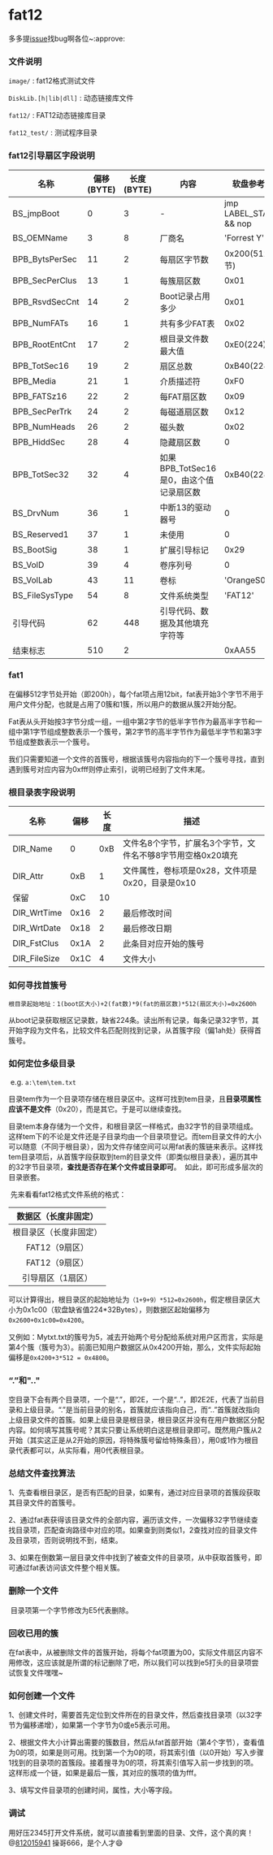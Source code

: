 # fat12

多多提[issue](https://github.com/imtypist/fat12/issues/new)找bug啊各位~:approve:

### 文件说明

`image/` : fat12格式测试文件

`DiskLib.[h|lib|dll]` : 动态链接库文件

`fat12/` : FAT12动态链接库目录

`fat12_test/` : 测试程序目录

### fat12引导扇区字段说明

| 名称             | 偏移(BYTE) | 长度(BYTE) | 内容                         | 软盘参考值                  |
| -------------- | -------- | -------- | -------------------------- | ---------------------- |
| BS_jmpBoot     | 0        | 3        | -                          | jmp LABEL_START && nop |
| BS_OEMName     | 3        | 8        | 厂商名                        | 'Forrest Y'            |
| BPB_BytsPerSec | 11       | 2        | 每扇区字节数                     | 0x200(512字节)           |
| BPB_SecPerClus | 13       | 1        | 每簇扇区数                      | 0x01                   |
| BPB_RsvdSecCnt | 14       | 2        | Boot记录占用多少                 | 0x01                   |
| BPB_NumFATs    | 16       | 1        | 共有多少FAT表                   | 0x02                   |
| BPB_RootEntCnt | 17       | 2        | 根目录文件数最大值                  | 0xE0(224)              |
| BPB_TotSec16   | 19       | 2        | 扇区总数                       | 0xB40(2280)            |
| BPB_Media      | 21       | 1        | 介质描述符                      | 0xF0                   |
| BPB_FATSz16    | 22       | 2        | 每FAT扇区数                    | 0x09                   |
| BPB_SecPerTrk  | 24       | 2        | 每磁道扇区数                     | 0x12                   |
| BPB_NumHeads   | 26       | 2        | 磁头数                        | 0x02                   |
| BPB_HiddSec    | 28       | 4        | 隐藏扇区数                      | 0                      |
| BPB_TotSec32   | 32       | 4        | 如果BPB_TotSec16是0，由这个值记录扇区数 | 0xB40(2280)            |
| BS_DrvNum      | 36       | 1        | 中断13的驱动器号                  | 0                      |
| BS_Reserved1   | 37       | 1        | 未使用                        | 0                      |
| BS_BootSig     | 38       | 1        | 扩展引导标记                     | 0x29                   |
| BS_VolD        | 39       | 4        | 卷序列号                       | 0                      |
| BS_VolLab      | 43       | 11       | 卷标                         | 'OrangeS0.02'          |
| BS_FileSysType | 54       | 8        | 文件系统类型                     | 'FAT12'                |
| 引导代码           | 62       | 448      | 引导代码、数据及其他填充字符等            |                        |
| 结束标志           | 510      | 2        |                            | 0xAA55                 |

### fat1

​	在偏移512字节处开始（即200h），每个fat项占用12bit，fat表开始3个字节不用于用户文件分配，也就是占用了0簇和1簇，所以用户的数据从簇2开始分配。

​	Fat表从头开始按3字节分成一组，一组中第2字节的低半字节作为最高半字节和一组中第1字节组成整数表示一个簇号，第2字节的高半字节作为最低半字节和第3字节组成整数表示一个簇号。

​	我们只需要知道一个文件的首簇号，根据该簇号内容指向的下一个簇号寻找，直到遇到簇号对应内容为0xfff则停止索引，说明已经到了文件末尾。

### 根目录表字段说明

| 名称           | 偏移   | 长度   | 描述                                |
| ------------ | ---- | ---- | --------------------------------- |
| DIR_Name     | 0    | 0xB  | 文件名8个字节，扩展名3个字节，文件名不够8字节用空格0x20填充 |
| DIR_Attr     | 0xB  | 1    | 文件属性，卷标项是0x28，文件项是0x20，目录是0x10    |
| 保留           | 0xC  | 10   |                                   |
| DIR_WrtTime  | 0x16 | 2    | 最后修改时间                            |
| DIR_WrtDate  | 0x18 | 2    | 最后修改日期                            |
| DIR_FstClus  | 0x1A | 2    | 此条目对应开始的簇号                        |
| DIR_FileSize | 0x1C | 4    | 文件大小                              |

### 如何寻找首簇号

​	`根目录起始地址：1(boot区大小)+2(fat数)*9(fat的扇区数)*512(扇区大小)=0x2600h` 

​	从boot记录获取根区记录数，缺省224条。读出所有记录，每条记录32字节，其开始字段为文件名，比较文件名匹配则找到记录，从首簇字段（偏1ah处）获得首簇号。

### 如何定位多级目录

​	e.g. `a:\tem\tem.txt`

​	目录tem作为一个目录项存储在根目录区中。这样可找到tem目录，且**目录项属性应该不是文件**（0x20），而是其它。于是可以继续查找。

​	目录tem本身存储为一个文件，和根目录区一样格式，由32字节的目录项组成。这样tem下的不论是文件还是子目录均由一个目录项登记。而tem目录文件的大小可以随意（不同于根目录），因为文件存储空间可以用fat表的簇链来表示。这样找tem目录项后，从首簇字段获取到tem的目录文件（即类似根目录表），遍历其中的32字节目录项，**查找是否存在某个文件或目录即可**。  如此，即可形成多层次的目录嵌套。

​	先来看看fat12格式文件系统的格式：

| 数据区（长度非固定）  |
| :---------: |
| 根目录区（长度非固定） |
| FAT12（9扇区）  |
| FAT12（9扇区）  |
|  引导扇区（1扇区）  |

​	可以计算得出，根目录区的起始地址为`（1+9+9）*512=0x2600h`，假定根目录区大小为0x1c00（软盘缺省值224*32Bytes），则数据区起始偏移为`0x2600+0x1c00=0x4200`。

​	又例如：Mytxt.txt的簇号为5，减去开始两个号分配给系统对用户区而言，实际是第4个簇（簇号为3）。前面已知用户数据区从0x4200开始，那么，文件实际起始偏移是`0x4200+3*512 = 0x4800`。

### “.”和".."

​	空目录下会有两个目录项，一个是“.”，即2E，一个是“..”，即2E2E，代表了当前目录和上级目录。“.”是当前目录的别名，首簇就应该指向自己，而“..”首簇就改指向上级目录文件的首簇。如果上级目录是根目录，根目录区并没有在用户数据区分配内容。如何填写其簇号呢？其实只要让系统明白这是根目录即可。既然用户簇从2开始（其实这正是从2开始的原因，将特殊簇号留给特殊条目），用0或1作为根目录代表都可以，从实际看，用0代表根目录。

### 总结文件查找算法

1、先查看根目录区，是否有匹配的目录，如果有，通过对应目录项的首簇段获取其目录文件的首簇号。

2、通过fat表获得该目录文件的全部内容，遍历该文件，一次偏移32字节继续查找目录项，匹配查询路径中对应的项。如果查到则类似1，2查找对应的目录文件及目录项，否则说明找不到，结束。

3、如果在倒数第一层目录文件中找到了被查文件的目录项，从中获取首簇号，即可通过fat表访问该文件整个相关簇。

### 删除一个文件

​	目录项第一个字节修改为E5代表删除。

### 回收已用的簇

​	在fat表中，从被删除文件的首簇开始，将每个fat项置为00，实际文件扇区内容不用修改，这应该就是所谓的标记删除了吧，所以我们可以找到e5打头的目录项尝试恢复文件嘿嘿~

### 如何创建一个文件

1、创建文件时，需要首先定位到文件所在的目录文件，然后查找目录项（以32字节为偏移递增），如果第一个字节为0或e5表示可用。

2、根据文件大小计算出需要的簇数目，然后从fat首部开始（第4个字节），查看值为0的项，如果是则可用。找到第一个为0的项，将其索引值（以0开始）写入步骤1找到的目录项的首簇段。接着搜寻为0的项，将其索引值写入前一步找到的项。这样形成一个链，如果是最后一簇，其对应的簇项的值为fff。

3、填写文件目录项的创建时间，属性，大小等字段。

### 调试

用好压2345打开文件系统，就可以直接看到里面的目录、文件，这个真的爽！@[812015941](https://github.com/812015941) 操哥666，是个人才​:smile:​

